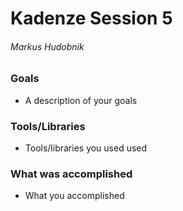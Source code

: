 # Kadenze Session 5

###### Markus Hudobnik

### Goals
* A description of your goals

### Tools/Libraries
* Tools/libraries you used used

### What was accomplished
* What you accomplished
